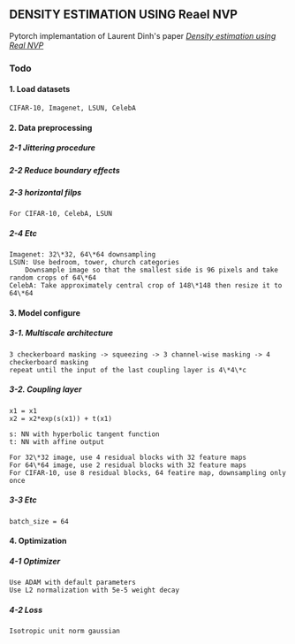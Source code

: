 ## DENSITY ESTIMATION USING Reael NVP  
Pytorch implemantation of Laurent Dinh's paper [*Density estimation using Real NVP*](https://arxiv.org/abs/1605.08803)  


### Todo  
#### 1. Load datasets  
    CIFAR-10, Imagenet, LSUN, CelebA  
#### 2. Data preprocessing  
##### 2-1 Jittering procedure  
##### 2-2 Reduce boundary effects  
##### 2-3 horizontal filps  
    For CIFAR-10, CelebA, LSUN  
##### 2-4 Etc  
    Imagenet: 32\*32, 64\*64 downsampling  
    LSUN: Use bedroom, tower, church categories  
        Downsample image so that the smallest side is 96 pixels and take random crops of 64\*64  
    CelebA: Take approximately central crop of 148\*148 then resize it to 64\*64  
#### 3. Model configure  
##### 3-1. Multiscale architecture  
    3 checkerboard masking -> squeezing -> 3 channel-wise masking -> 4 checkerboard masking  
    repeat until the input of the last coupling layer is 4\*4\*c  
##### 3-2. Coupling layer  
    x1 = x1  
    x2 = x2*exp(s(x1)) + t(x1)  

    s: NN with hyperbolic tangent function  
    t: NN with affine output  

    For 32\*32 image, use 4 residual blocks with 32 feature maps  
    For 64\*64 image, use 2 residual blocks with 32 feature maps  
    For CIFAR-10, use 8 residual blocks, 64 featire map, downsampling only once  
##### 3-3 Etc  
    batch_size = 64  
#### 4. Optimization  
##### 4-1 Optimizer  
    Use ADAM with default parameters  
    Use L2 normalization with 5e-5 weight decay  
##### 4-2 Loss  
    Isotropic unit norm gaussian  
